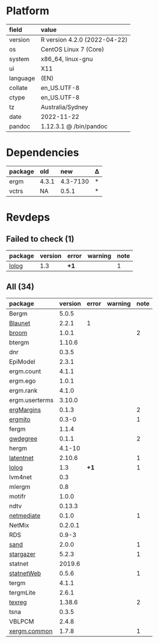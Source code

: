 # Platform

|field    |value                        |
|:--------|:----------------------------|
|version  |R version 4.2.0 (2022-04-22) |
|os       |CentOS Linux 7 (Core)        |
|system   |x86_64, linux-gnu            |
|ui       |X11                          |
|language |(EN)                         |
|collate  |en_US.UTF-8                  |
|ctype    |en_US.UTF-8                  |
|tz       |Australia/Sydney             |
|date     |2022-11-22                   |
|pandoc   |1.12.3.1 @ /bin/pandoc       |

# Dependencies

|package |old   |new      |Δ  |
|:-------|:-----|:--------|:--|
|ergm    |4.3.1 |4.3-7130 |*  |
|vctrs   |NA    |0.5.1    |*  |

# Revdeps

## Failed to check (1)

|package |version |error  |warning |note |
|:-------|:-------|:------|:-------|:----|
|[lolog](failures.md#lolog)|1.3     |__+1__ |        |1    |

## All (34)

|package        |version |error  |warning |note |
|:--------------|:-------|:------|:-------|:----|
|Bergm          |5.0.5   |       |        |     |
|[Blaunet](problems.md#blaunet)|2.2.1   |1      |        |     |
|[broom](problems.md#broom)|1.0.1   |       |        |2    |
|btergm         |1.10.6  |       |        |     |
|dnr            |0.3.5   |       |        |     |
|EpiModel       |2.3.1   |       |        |     |
|ergm.count     |4.1.1   |       |        |     |
|ergm.ego       |1.0.1   |       |        |     |
|ergm.rank      |4.1.0   |       |        |     |
|ergm.userterms |3.10.0  |       |        |     |
|[ergMargins](problems.md#ergmargins)|0.1.3   |       |        |2    |
|[ergmito](problems.md#ergmito)|0.3-0   |       |        |1    |
|fergm          |1.1.4   |       |        |     |
|[gwdegree](problems.md#gwdegree)|0.1.1   |       |        |2    |
|hergm          |4.1-10  |       |        |     |
|[latentnet](problems.md#latentnet)|2.10.6  |       |        |1    |
|[lolog](failures.md#lolog)|1.3     |__+1__ |        |1    |
|lvm4net        |0.3     |       |        |     |
|mlergm         |0.8     |       |        |     |
|motifr         |1.0.0   |       |        |     |
|ndtv           |0.13.3  |       |        |     |
|[netmediate](problems.md#netmediate)|0.1.0   |       |        |1    |
|NetMix         |0.2.0.1 |       |        |     |
|RDS            |0.9-3   |       |        |     |
|[sand](problems.md#sand)|2.0.0   |       |        |1    |
|[stargazer](problems.md#stargazer)|5.2.3   |       |        |1    |
|statnet        |2019.6  |       |        |     |
|[statnetWeb](problems.md#statnetweb)|0.5.6   |       |        |1    |
|tergm          |4.1.1   |       |        |     |
|tergmLite      |2.6.1   |       |        |     |
|[texreg](problems.md#texreg)|1.38.6  |       |        |2    |
|tsna           |0.3.5   |       |        |     |
|VBLPCM         |2.4.8   |       |        |     |
|[xergm.common](problems.md#xergmcommon)|1.7.8   |       |        |1    |

